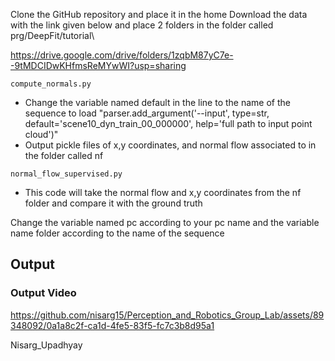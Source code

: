 Clone the GitHub repository and place it in the home 
Download the data with the link given below and place 2 folders in the folder called prg/DeepFit/tutorial\

https://drive.google.com/drive/folders/1zqbM87yC7e--9tMDCIDwKHfmsReMYwWI?usp=sharing


````
compute_normals.py 

````
* Change the variable named default in the line to the name of the sequence to load
"parser.add_argument('--input', type=str, default='scene10_dyn_train_00_000000', help='full path to input point cloud')"
* Output
    pickle files of x,y coordinates, and normal flow associated to in the folder called nf



````
normal_flow_supervised.py

````
* This code will take the normal flow and x,y coordinates from the nf 
 folder and compare it with the ground truth

 Change the variable named pc according to your pc name and the variable name folder according to the name of the sequence 

 ## Output
 ### Output Video


https://github.com/nisarg15/Perception_and_Robotics_Group_Lab/assets/89348092/0a1a8c2f-ca1d-4fe5-83f5-fc7c3b8d95a1

 

Nisarg_Upadhyay
